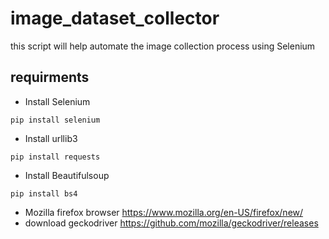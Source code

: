 # image_dataset_collector
this script will help automate the image collection process  using Selenium
## requirments
- Install Selenium  
```
pip install selenium
```
- Install urllib3
```
pip install requests
```
- Install Beautifulsoup
```
pip install bs4
```
- Mozilla firefox browser https://www.mozilla.org/en-US/firefox/new/
- download geckodriver https://github.com/mozilla/geckodriver/releases
